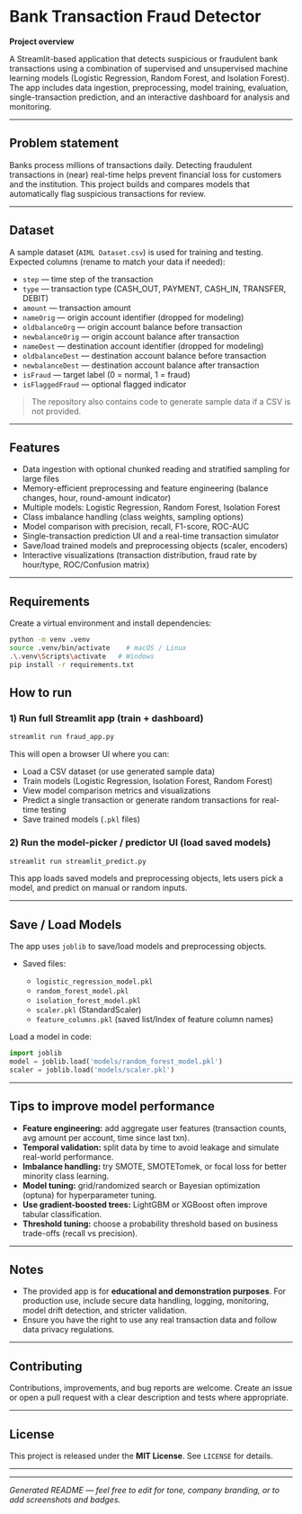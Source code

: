 # Bank Transaction Fraud Detector

**Project overview**

A Streamlit-based application that detects suspicious or fraudulent bank transactions using a combination of supervised and unsupervised machine learning models (Logistic Regression, Random Forest, and Isolation Forest). The app includes data ingestion, preprocessing, model training, evaluation, single-transaction prediction, and an interactive dashboard for analysis and monitoring.

---

## Problem statement

Banks process millions of transactions daily. Detecting fraudulent transactions in (near) real-time helps prevent financial loss for customers and the institution. This project builds and compares models that automatically flag suspicious transactions for review.

---

##  Dataset

A sample dataset (`AIML Dataset.csv`) is used for training and testing. Expected columns (rename to match your data if needed):

* `step` — time step of the transaction
* `type` — transaction type (CASH\_OUT, PAYMENT, CASH\_IN, TRANSFER, DEBIT)
* `amount` — transaction amount
* `nameOrig` — origin account identifier (dropped for modeling)
* `oldbalanceOrg` — origin account balance before transaction
* `newbalanceOrig` — origin account balance after transaction
* `nameDest` — destination account identifier (dropped for modeling)
* `oldbalanceDest` — destination account balance before transaction
* `newbalanceDest` — destination account balance after transaction
* `isFraud` — target label (0 = normal, 1 = fraud)
* `isFlaggedFraud` — optional flagged indicator

> The repository also contains code to generate sample data if a CSV is not provided.

---

## Features

* Data ingestion with optional chunked reading and stratified sampling for large files
* Memory-efficient preprocessing and feature engineering (balance changes, hour, round-amount indicator)
* Multiple models: Logistic Regression, Random Forest, Isolation Forest
* Class imbalance handling (class weights, sampling options)
* Model comparison with precision, recall, F1-score, ROC-AUC
* Single-transaction prediction UI and a real-time transaction simulator
* Save/load trained models and preprocessing objects (scaler, encoders)
* Interactive visualizations (transaction distribution, fraud rate by hour/type, ROC/Confusion matrix)

---

## Requirements

Create a virtual environment and install dependencies:

```bash
python -m venv .venv
source .venv/bin/activate    # macOS / Linux
.\.venv\Scripts\activate   # Windows
pip install -r requirements.txt
```

## How to run

### 1) Run full Streamlit app (train + dashboard)

```bash
streamlit run fraud_app.py
```

This will open a browser UI where you can:

* Load a CSV dataset (or use generated sample data)
* Train models (Logistic Regression, Isolation Forest, Random Forest)
* View model comparison metrics and visualizations
* Predict a single transaction or generate random transactions for real-time testing
* Save trained models (`.pkl` files)

### 2) Run the model-picker / predictor UI (load saved models)

```bash
streamlit run streamlit_predict.py
```

This app loads saved models and preprocessing objects, lets users pick a model, and predict on manual or random inputs.

---

## Save / Load Models

The app uses `joblib` to save/load models and preprocessing objects.

* Saved files:

  * `logistic_regression_model.pkl`
  * `random_forest_model.pkl`
  * `isolation_forest_model.pkl`
  * `scaler.pkl` (StandardScaler)
  * `feature_columns.pkl` (saved list/Index of feature column names)

Load a model in code:

```py
import joblib
model = joblib.load('models/random_forest_model.pkl')
scaler = joblib.load('models/scaler.pkl')
```

---

##  Tips to improve model performance

* **Feature engineering:** add aggregate user features (transaction counts, avg amount per account, time since last txn).
* **Temporal validation:** split data by time to avoid leakage and simulate real-world performance.
* **Imbalance handling:** try SMOTE, SMOTETomek, or focal loss for better minority class learning.
* **Model tuning:** grid/randomized search or Bayesian optimization (optuna) for hyperparameter tuning.
* **Use gradient-boosted trees:** LightGBM or XGBoost often improve tabular classification.
* **Threshold tuning:** choose a probability threshold based on business trade-offs (recall vs precision).

---


## Notes

* The provided app is for **educational and demonstration purposes**. For production use, include secure data handling, logging, monitoring, model drift detection, and stricter validation.
* Ensure you have the right to use any real transaction data and follow data privacy regulations.

---

## Contributing

Contributions, improvements, and bug reports are welcome. Create an issue or open a pull request with a clear description and tests where appropriate.

---

## License

This project is released under the **MIT License**. See `LICENSE` for details.

---

---

*Generated README — feel free to edit for tone, company branding, or to add screenshots and badges.*
